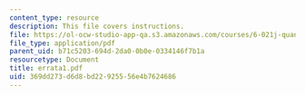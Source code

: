 ```yaml
---
content_type: resource
description: This file covers instructions.
file: https://ol-ocw-studio-app-qa.s3.amazonaws.com/courses/6-021j-quantitative-physiology-cells-and-tissues-fall-2004/369dd273d6d8bd22925556e4b7624686_errata1.pdf
file_type: application/pdf
parent_uid: b71c5203-694d-2da0-0b0e-0334146f7b1a
resourcetype: Document
title: errata1.pdf
uid: 369dd273-d6d8-bd22-9255-56e4b7624686
---
```

